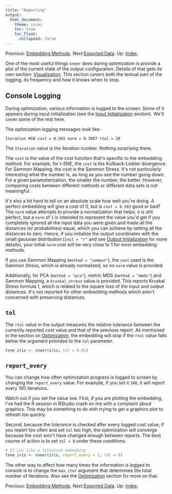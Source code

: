 ```yaml
---
title: "Reporting"
output:
  html_document:
    theme: cosmo
    toc: true
    toc_float:
      collapsed: false
---
```

Previous: [Embedding Methods](embedding-methods.html). Next:[Exported Data](exported-data.html). Up: [Index](index.html).

One of the most useful things `sneer` does during optimization is provide
a plot of the current state of the output configuration. Details of that
gets its own section: [Visualization](visualization.html). This section
covers both the textual part of the logging, its frequency and how it knows
when to stop.

## Console Logging

During optimization, various information is logged to the screen. Some of it
appears during input initialization (see the 
[Input Initialization](input-initialization.html) section). We'll cover some of
the rest here.

The optimization logging messages look like:

```Iteration #50 cost = 0.503 norm = 0.3987 rtol = 20```

The `Iteration` value is the iteration number. Nothing surprising there. 

The `cost` is the value of the cost function that's specific to the embedding
method. For example, for t-SNE, the `cost` is the Kullback-Leibler divergence. 
For Sammon Mapping, the cost is the Sammon Stress. It's not particularly
interesting what the number is, as long as you see the number going down.
For a given parameterization, the smaller the number, the better. However, 
comparing costs between different methods or different data sets is not 
meaningful.

It's also a bit hard to tell on an absolute scale how well you're doing. A 
perfect embedding will give a cost of 0, but is `cost = 0.503` good or bad? 
The `norm` value attempts to provide a normalization that helps. `0` is still
perfect, but a `norm` of `1` is intended to represent the value you'd get if
you completely ignored all the input data you were given and made all the 
distances (or probabilities) equal, which you can achieve by setting all
the distances to zero. Hence, if you initialize the output coordinates
with the small gaussian distribution (`init = "r"` and see 
[Output Initialization](output-initialization.html) for more details), your
initial `norm` cost will be very close to 1 for most embedding methods.

If you use Sammon Mapping (`method = "sammon"`), the `cost` used is the Sammon
Stress, which is already normalized, so no `norm` value is provided.

Additionally, for PCA (`method = "pca"`), metric MDS (`method = "mmds"`) and
Sammon Mapping, a `kruskal_stress` value is provided. This reports Kruskal
Stress formula 1, which is related to the square loss of the input and output
distances. It's not reported for other embedding methods which aren't concerned
with preserving distances.

## `tol`

The `rtol` value in the output measures the relative tolerance between the 
currently reported cost value and that of the previous report. As mentioned in 
the section on [Optimization](optimization.html), the embedding will stop if the
`rtol` value falls below the argument provided to the `tol` parameter.

```R
tsne_iris <- sneer(iris, tol = 0.01)
```

## `report_every`

You can change how often optimization progress is logged to screen by changing
the `report_every` value. For example, if you set it `100`, it will report
every 100 iterations.

Watch out if you set the value low. First, if you are plotting the embedding, 
I've had the R session in RStudio crash on me with a complaint about graphics.
This may be something to do with trying to get a graphics plot to refresh too
quickly.

Second, because the tolerance is checked after every logged cost value, if you
report too often and set `tol` too high, the optimization will converge because
the cost won't have changed enough between reports. The best course of action
is to set `tol = 0` under these conditions.

```R
# If you like a talkative embedding
tsne_iris <- sneer(iris, report_every = 1, tol = 0)
```

The other way to affect how many times the information is logged to console
is to change the `max_iter` argument that determines the total number of
iterations. Also see the [Optimization](optimization.html) section for more
on that.

Previous: [Embedding Methods](embedding-methods.html). Next:[Exported Data](exported-data.html). Up: [Index](index.html).
